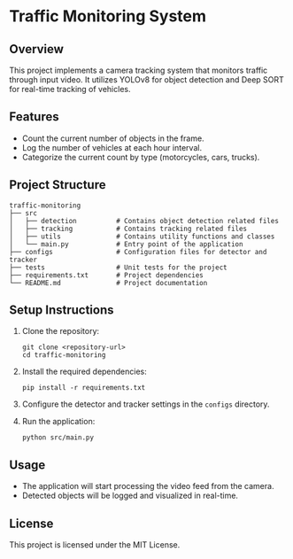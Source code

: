 # Traffic Monitoring System

## Overview
This project implements a camera tracking system that monitors traffic through input video. It utilizes YOLOv8 for object detection and Deep SORT for real-time tracking of vehicles.

## Features
- Count the current number of objects in the frame.
- Log the number of vehicles at each hour interval.
- Categorize the current count by type (motorcycles, cars, trucks).

## Project Structure
```
traffic-monitoring
├── src
│   ├── detection          # Contains object detection related files
│   ├── tracking           # Contains tracking related files
│   ├── utils              # Contains utility functions and classes
│   └── main.py            # Entry point of the application
├── configs                # Configuration files for detector and tracker
├── tests                  # Unit tests for the project
├── requirements.txt       # Project dependencies
└── README.md              # Project documentation
```

## Setup Instructions
1. Clone the repository:
   ```
   git clone <repository-url>
   cd traffic-monitoring
   ```

2. Install the required dependencies:
   ```
   pip install -r requirements.txt
   ```

3. Configure the detector and tracker settings in the `configs` directory.

4. Run the application:
   ```
   python src/main.py
   ```

## Usage
- The application will start processing the video feed from the camera.
- Detected objects will be logged and visualized in real-time.

## License
This project is licensed under the MIT License.
